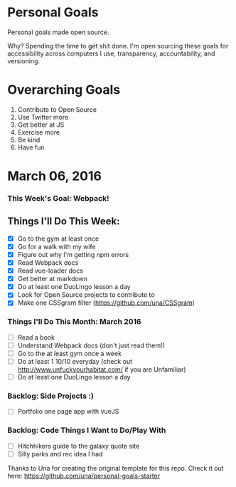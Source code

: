 Personal Goals
==============

Personal goals made open source.

Why? Spending the time to get shit done. I'm open sourcing these goals for accessibility across computers I use, transparency, accountability, and versioning.

# Overarching Goals
1. Contribute to Open Source
3. Use Twitter more
4. Get better at JS
5. Exercise more
6. Be kind
7. Have fun

# March 06, 2016

### This Week's Goal: Webpack!

## Things I'll Do This Week:

- [x] Go to the gym at least once
- [x] Go for a walk with my wife
- [x] Figure out why I'm getting npm errors
- [x] Read Webpack docs
- [x] Read vue-loader docs
- [x] Get better at markdown
- [x] Do at least one DuoLingo lesson a day
- [x] Look for Open Source projects to contribute to
- [x] Make one CSSgram filter (https://github.com/una/CSSgram)

### Things I'll Do This Month: March 2016

- [ ] Read a book
- [ ] Understand Webpack docs (don't just read them!)
- [ ] Go to the at least gym once a week
- [ ] Do at least 1 10/10 everyday (check out http://www.unfuckyourhabitat.com/ if you are Unfamiliar)
- [ ] Do at least one DuoLingo lesson a day

### Backlog: Side Projects :)

- [ ] Portfolio one page app with vueJS

### Backlog: Code Things I Want to Do/Play With

- [ ] Hitchhikers guide to the galaxy quote site
- [ ] Silly parks and rec idea I had

Thanks to Una for creating the original template for this repo. Check it out here: https://github.com/una/personal-goals-starter